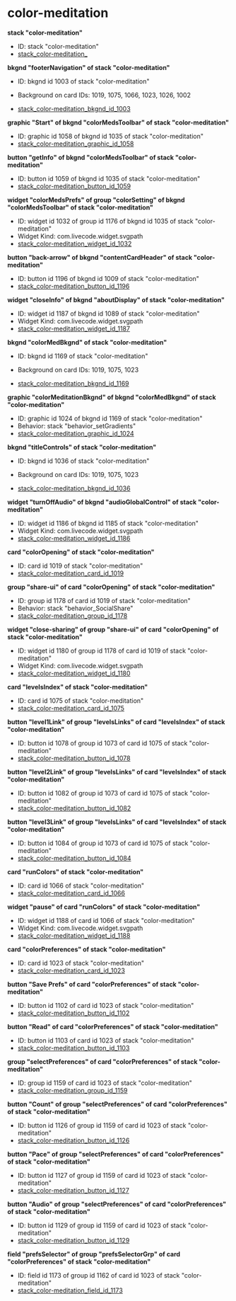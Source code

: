 # color-meditation
**stack "color-meditation"**
* ID: stack "color-meditation"
* [stack_color-meditation_](./../../ScriptTracker/modules/color-meditation_Scripts/stack_color-meditation_.livecodescript)

**bkgnd "footerNavigation" of stack "color-meditation"**
* ID: bkgnd id 1003 of stack "color-meditation"

* Background on card IDs: 1019, 1075, 1066, 1023, 1026, 1002
* [stack_color-meditation_bkgnd_id_1003](./../../ScriptTracker/modules/color-meditation_Scripts/stack_color-meditation_bkgnd_id_1003.livecodescript)

**graphic "Start" of bkgnd "colorMedsToolbar" of stack "color-meditation"**
* ID: graphic id 1058 of bkgnd id 1035 of stack "color-meditation"
* [stack_color-meditation_graphic_id_1058](./../../ScriptTracker/modules/color-meditation_Scripts/stack_color-meditation_graphic_id_1058.livecodescript)

**button "getInfo" of bkgnd "colorMedsToolbar" of stack "color-meditation"**
* ID: button id 1059 of bkgnd id 1035 of stack "color-meditation"
* [stack_color-meditation_button_id_1059](./../../ScriptTracker/modules/color-meditation_Scripts/stack_color-meditation_button_id_1059.livecodescript)

**widget "colorMedsPrefs" of group "colorSetting" of bkgnd "colorMedsToolbar" of stack "color-meditation"**
* ID: widget id 1032 of group id 1176 of bkgnd id 1035 of stack "color-meditation"
* Widget Kind: com.livecode.widget.svgpath
* [stack_color-meditation_widget_id_1032](./../../ScriptTracker/modules/color-meditation_Scripts/stack_color-meditation_widget_id_1032.livecodescript)

**button "back-arrow" of bkgnd "contentCardHeader" of stack "color-meditation"**
* ID: button id 1196 of bkgnd id 1009 of stack "color-meditation"
* [stack_color-meditation_button_id_1196](./../../ScriptTracker/modules/color-meditation_Scripts/stack_color-meditation_button_id_1196.livecodescript)

**widget "closeInfo" of bkgnd "aboutDisplay" of stack "color-meditation"**
* ID: widget id 1187 of bkgnd id 1089 of stack "color-meditation"
* Widget Kind: com.livecode.widget.svgpath
* [stack_color-meditation_widget_id_1187](./../../ScriptTracker/modules/color-meditation_Scripts/stack_color-meditation_widget_id_1187.livecodescript)

**bkgnd "colorMedBkgnd" of stack "color-meditation"**
* ID: bkgnd id 1169 of stack "color-meditation"

* Background on card IDs: 1019, 1075, 1023
* [stack_color-meditation_bkgnd_id_1169](./../../ScriptTracker/modules/color-meditation_Scripts/stack_color-meditation_bkgnd_id_1169.livecodescript)

**graphic "colorMeditationBkgnd" of bkgnd "colorMedBkgnd" of stack "color-meditation"**
* ID: graphic id 1024 of bkgnd id 1169 of stack "color-meditation"
* Behavior: stack "behavior_setGradients"
* [stack_color-meditation_graphic_id_1024](./../../ScriptTracker/modules/color-meditation_Scripts/stack_color-meditation_graphic_id_1024.livecodescript)

**bkgnd "titleControls" of stack "color-meditation"**
* ID: bkgnd id 1036 of stack "color-meditation"

* Background on card IDs: 1019, 1075, 1023
* [stack_color-meditation_bkgnd_id_1036](./../../ScriptTracker/modules/color-meditation_Scripts/stack_color-meditation_bkgnd_id_1036.livecodescript)

**widget "turnOffAudio" of bkgnd "audioGlobalControl" of stack "color-meditation"**
* ID: widget id 1186 of bkgnd id 1185 of stack "color-meditation"
* Widget Kind: com.livecode.widget.svgpath
* [stack_color-meditation_widget_id_1186](./../../ScriptTracker/modules/color-meditation_Scripts/stack_color-meditation_widget_id_1186.livecodescript)

**card "colorOpening" of stack "color-meditation"**
* ID: card id 1019 of stack "color-meditation"
* [stack_color-meditation_card_id_1019](./../../ScriptTracker/modules/color-meditation_Scripts/stack_color-meditation_card_id_1019.livecodescript)

**group "share-ui" of card "colorOpening" of stack "color-meditation"**
* ID: group id 1178 of card id 1019 of stack "color-meditation"
* Behavior: stack "behavior_SocialShare"
* [stack_color-meditation_group_id_1178](./../../ScriptTracker/modules/color-meditation_Scripts/stack_color-meditation_group_id_1178.livecodescript)

**widget "close-sharing" of group "share-ui" of card "colorOpening" of stack "color-meditation"**
* ID: widget id 1180 of group id 1178 of card id 1019 of stack "color-meditation"
* Widget Kind: com.livecode.widget.svgpath
* [stack_color-meditation_widget_id_1180](./../../ScriptTracker/modules/color-meditation_Scripts/stack_color-meditation_widget_id_1180.livecodescript)

**card "levelsIndex" of stack "color-meditation"**
* ID: card id 1075 of stack "color-meditation"
* [stack_color-meditation_card_id_1075](./../../ScriptTracker/modules/color-meditation_Scripts/stack_color-meditation_card_id_1075.livecodescript)

**button "level1Link" of group "levelsLinks" of card "levelsIndex" of stack "color-meditation"**
* ID: button id 1078 of group id 1073 of card id 1075 of stack "color-meditation"
* [stack_color-meditation_button_id_1078](./../../ScriptTracker/modules/color-meditation_Scripts/stack_color-meditation_button_id_1078.livecodescript)

**button "level2Link" of group "levelsLinks" of card "levelsIndex" of stack "color-meditation"**
* ID: button id 1082 of group id 1073 of card id 1075 of stack "color-meditation"
* [stack_color-meditation_button_id_1082](./../../ScriptTracker/modules/color-meditation_Scripts/stack_color-meditation_button_id_1082.livecodescript)

**button "level3Link" of group "levelsLinks" of card "levelsIndex" of stack "color-meditation"**
* ID: button id 1084 of group id 1073 of card id 1075 of stack "color-meditation"
* [stack_color-meditation_button_id_1084](./../../ScriptTracker/modules/color-meditation_Scripts/stack_color-meditation_button_id_1084.livecodescript)

**card "runColors" of stack "color-meditation"**
* ID: card id 1066 of stack "color-meditation"
* [stack_color-meditation_card_id_1066](./../../ScriptTracker/modules/color-meditation_Scripts/stack_color-meditation_card_id_1066.livecodescript)

**widget "pause" of card "runColors" of stack "color-meditation"**
* ID: widget id 1188 of card id 1066 of stack "color-meditation"
* Widget Kind: com.livecode.widget.svgpath
* [stack_color-meditation_widget_id_1188](./../../ScriptTracker/modules/color-meditation_Scripts/stack_color-meditation_widget_id_1188.livecodescript)

**card "colorPreferences" of stack "color-meditation"**
* ID: card id 1023 of stack "color-meditation"
* [stack_color-meditation_card_id_1023](./../../ScriptTracker/modules/color-meditation_Scripts/stack_color-meditation_card_id_1023.livecodescript)

**button "Save Prefs" of card "colorPreferences" of stack "color-meditation"**
* ID: button id 1102 of card id 1023 of stack "color-meditation"
* [stack_color-meditation_button_id_1102](./../../ScriptTracker/modules/color-meditation_Scripts/stack_color-meditation_button_id_1102.livecodescript)

**button "Read" of card "colorPreferences" of stack "color-meditation"**
* ID: button id 1103 of card id 1023 of stack "color-meditation"
* [stack_color-meditation_button_id_1103](./../../ScriptTracker/modules/color-meditation_Scripts/stack_color-meditation_button_id_1103.livecodescript)

**group "selectPreferences" of card "colorPreferences" of stack "color-meditation"**
* ID: group id 1159 of card id 1023 of stack "color-meditation"
* [stack_color-meditation_group_id_1159](./../../ScriptTracker/modules/color-meditation_Scripts/stack_color-meditation_group_id_1159.livecodescript)

**button "Count" of group "selectPreferences" of card "colorPreferences" of stack "color-meditation"**
* ID: button id 1126 of group id 1159 of card id 1023 of stack "color-meditation"
* [stack_color-meditation_button_id_1126](./../../ScriptTracker/modules/color-meditation_Scripts/stack_color-meditation_button_id_1126.livecodescript)

**button "Pace" of group "selectPreferences" of card "colorPreferences" of stack "color-meditation"**
* ID: button id 1127 of group id 1159 of card id 1023 of stack "color-meditation"
* [stack_color-meditation_button_id_1127](./../../ScriptTracker/modules/color-meditation_Scripts/stack_color-meditation_button_id_1127.livecodescript)

**button "Audio" of group "selectPreferences" of card "colorPreferences" of stack "color-meditation"**
* ID: button id 1129 of group id 1159 of card id 1023 of stack "color-meditation"
* [stack_color-meditation_button_id_1129](./../../ScriptTracker/modules/color-meditation_Scripts/stack_color-meditation_button_id_1129.livecodescript)

**field "prefsSelector" of group "prefsSelectorGrp" of card "colorPreferences" of stack "color-meditation"**
* ID: field id 1173 of group id 1162 of card id 1023 of stack "color-meditation"
* [stack_color-meditation_field_id_1173](./../../ScriptTracker/modules/color-meditation_Scripts/stack_color-meditation_field_id_1173.livecodescript)

